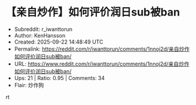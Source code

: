 # 【亲自炒作】如何评价润日sub被ban

- Subreddit: r_iwanttorun
- Author: KenHansson
- Created: 2025-09-22 14:48:49 UTC
- Permalink: https://reddit.com/r/iwanttorun/comments/1nnoj2d/亲自炒作如何评价润日sub被ban/
- URL: https://www.reddit.com/r/iwanttorun/comments/1nnoj2d/亲自炒作如何评价润日sub被ban/
- Ups: 21 | Ratio: 0.95 | Comments: 34
- Flair: 炒作狗


rt

